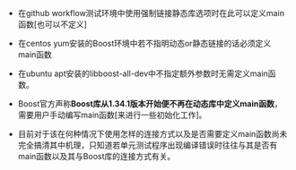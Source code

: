 + 在github workflow测试环境中使用强制链接静态库选项时在此可以定义main函数[也可以不定义]

+ 在centos yum安装的Boost环境中若不指明动态or静态链接的话必须定义main函数

+ 在ubuntu apt安装的libboost-all-dev中不指定额外参数时无需定义main函数。

+ Boost官方声称**Boost库从1.34.1版本开始便不再在动态库中定义main函数**，需要用户手动编写main函数[来进行一些初始化工作]。

+ 目前对于该在何种情况下使用怎样的连接方式以及是否需要定义main函数尚未完全搞清其中机理，只知道若单元测试程序出现编译错误时往往与其是否有main函数以及其与Boost库的连接方式有关。